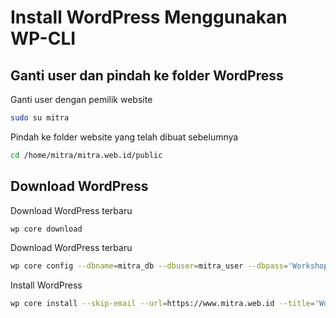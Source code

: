 # Install WordPress Menggunakan WP-CLI

## Ganti user dan pindah ke folder WordPress
Ganti user dengan pemilik website
```bash
sudo su mitra
```

Pindah ke folder website yang telah dibuat sebelumnya
```bash
cd /home/mitra/mitra.web.id/public
```


## Download WordPress
Download WordPress terbaru
```bash
wp core download
```

Download WordPress terbaru
```bash
wp core config --dbname=mitra_db --dbuser=mitra_user --dbpass='Workshop@WPBogor2025'
```

Install WordPress
```bash
wp core install --skip-email --url=https://www.mitra.web.id --title='Workshop WPBogor' --admin_user=akah --admin_email=akah@wpbogor.org --admin_password='password'
```

